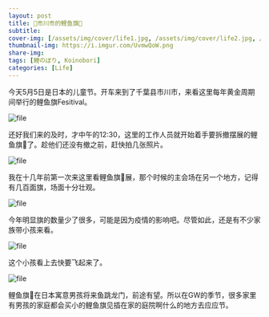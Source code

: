```yaml
---
layout: post
title: 🎏市川市的鲤鱼旗🎏
subtitle: 
cover-img: [/assets/img/cover/life1.jpg, /assets/img/cover/life2.jpg, /assets/img/cover/life3.jpg]
thumbnail-img: https://i.imgur.com/UvmwQoW.png
share-img:
tags: [鯉のぼり, Koinobori]
categories: [Life]
---
```


今天5月5日是日本的儿童节。开车来到了千葉县市川市，来看这里每年黄金周期间举行的鲤鱼旗Fesitival。

![file](https://i.imgur.com/yhHlS0k.png)

还好我们来的及时，才中午的12:30，这里的工作人员就开始着手要拆撤摆展的鲤鱼旗🎏了。趁他们还没有撤之前，赶快拍几张照片。

![file](https://i.imgur.com/UvmwQoW.png)

我在十几年前第一次来这里看鲤鱼旗🎏展，那个时候的主会场在另一个地方，记得有几百面旗，场面十分壮观。

![file](https://i.imgur.com/ZrTx8WL.png)

今年明显旗的数量少了很多，可能是因为疫情的影响吧。尽管如此，还是有不少家族带小孩来看。

![file](https://i.imgur.com/w4zg0ww.png)

这个小孩看上去快要飞起来了。

![file](https://i.imgur.com/YOjYNXd.png)

鲤鱼旗🎏在日本寓意男孩将来鱼跳龙门，前途有望。所以在GW的季节，很多家里有男孩的家庭都会买小的鲤鱼旗见插在家的庭院啊什么的地方去应应节。
